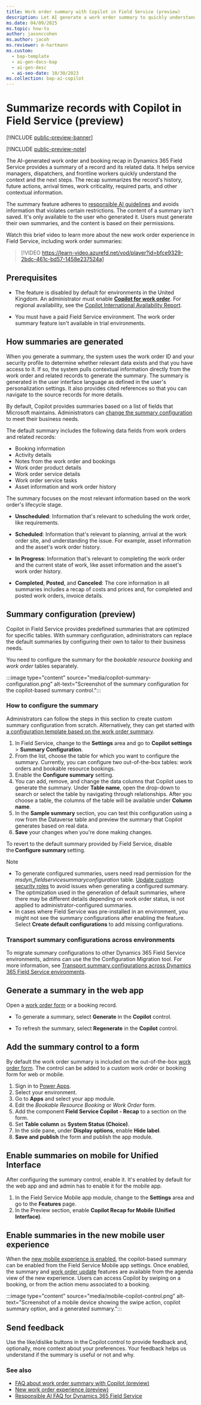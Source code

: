 ```yaml
---
title: Work order summary with Copilot in Field Service (preview)
description: Let AI generate a work order summary to quickly understand the state of a work order and get appropriate next steps.
ms.date: 04/09/2025
ms.topic: how-to
author: jasonccohen
ms.author: jacoh
ms.reviewer: m-hartmann
ms.custom:
  - bap-template
  - ai-gen-docs-bap
  - ai-gen-desc
  - ai-seo-date: 10/30/2023
ms.collection: bap-ai-copilot 
---
```


# Summarize records with Copilot in Field Service (preview)

[!INCLUDE [public-preview-banner](../includes/public-preview-banner.md)]

[!INCLUDE [public-preview-note](../includes/public-preview-note.md)]

The AI-generated work order and booking recap in Dynamics 365 Field Service provides a summary of a record and its related data. It helps service managers, dispatchers, and frontline workers quickly understand the context and the next steps. The recap summarizes the record's history, future actions, arrival times, work criticality, required parts, and other contextual information.

The summary feature adheres to [responsible AI guidelines](faqs-work-order-recap.md) and avoids information that violates certain restrictions. The content of a summary isn't saved. It's only available to the user who generated it. Users must generate their own summaries, and the content is based on their permissions.

Watch this brief video to learn more about the new work order experience in Field Service, including work order summaries:

> [!VIDEO https://learn-video.azurefd.net/vod/player?id=bfce9329-2bdc-461c-bd57-1458e237524a]

## Prerequisites

- The feature is disabled by default for environments in the United Kingdom. An administrator must enable [**Copilot for work order**](configure-default-settings.md#features-settings). For regional availability, see the [Copilot International Availability Report](https://releaseplans.microsoft.com/availability-reports/?report=copilotfeaturereport).

- You must have a paid Field Service environment. The work order summary feature isn't available in trial environments.

## How summaries are generated

When you generate a summary, the system uses the work order ID and your security profile to determine whether relevant data exists and that you have access to it. If so, the system pulls contextual information directly from the work order and related records to generate the summary. The summary is generated in the user interface language as defined in the user's personalization settings. It also provides cited references so that you can navigate to the source records for more details.

By default, Copilot provides summaries based on a list of fields that Microsoft maintains. Administrators can [change the summary configuration](#how-to-configure-the-summary) to meet their business needs.

The default summary includes the following data fields from work orders and related records:  

- Booking information
- Activity details
- Notes from the work order and bookings
- Work order product details
- Work order service details
- Work order service tasks
- Asset information and work order history

The summary focuses on the most relevant information based on the work order's lifecycle stage.

- **Unscheduled**: Information that's relevant to scheduling the work order, like requirements.

- **Scheduled**: Information that's relevant to planning, arrival at the work order site, and understanding the issue. For example, asset information and the asset's work order history.

- **In Progress**: Information that's relevant to completing the work order and the current state of work, like asset information and the asset's work order history.

- **Completed**, **Posted**, and **Canceled**: The core information in all summaries includes a recap of costs and prices and, for completed and posted work orders, invoice details.

## Summary configuration (preview)

Copilot in Field Service provides predefined summaries that are optimized for specific tables. With summary configuration, administrators can replace the default summaries by configuring their own to tailor to their business needs.

You need to configure the summary for the *bookable resource booking* and *work order* tables separately.

:::image type="content" source="media/copilot-summary-configuration.png" alt-text="Screenshot of the summary configuration for the copilot-based summary control.":::

### How to configure the summary

Administrators can follow the steps in this section to create custom summary configuration from scratch. Alternatively, they can get started with [a configuration template based on the work order summary](/dynamics365/guidance/resources/fs-work-order-summary-configuration-template).

1. In Field Service, change to the **Settings** area and go to **Copilot settings** > **Summary Configuration**.
1. From the list, choose the table for which you want to configure the summary. Currently, you can configure two out-of-the-box tables: work orders and bookable resource bookings.
1. Enable the **Configure summary** setting.
1. You can add, remove, and change the data columns that Copilot uses to generate the summary. Under **Table name**, open the drop-down to search or select the table by navigating through relationships. After you choose a table, the columns of the table will be available under **Column name**.
1. In the **Sample summary** section, you can test this configuration using a row from the Dataverse table and preview the summary that Copilot generates based on real data.
1. **Save** your changes when you're done making changes.

To revert to the default summary provided by Field Service, disable the **Configure summary** setting.

> [!NOTE]
>
> - To generate configured summaries, users need read permission for the *msdyn_fieldservicesummaryconfiguration* table. [Update custom security roles](/power-platform/admin/security-roles-privileges#table-privileges) to avoid issues when generating a configured summary.
> - The optimization used in the generation of default summaries, where there may be different details depending on work order status, is not applied to administrator-configured summaries.
> - In cases where Field Service was pre-installed in an environment, you might not see the summary configurations after enabling the feature. Select **Create default configurations** to add missing configurations.

### Transport summary configurations across environments

To migrate summary configurations to other Dynamics 365 Field Service environments, admins can use the the Configuration Migration tool. For more information, see [Transport summary configurations across Dynamics 365 Field Service environments](/dynamics365/guidance/resources/fs-transport-summary-configuration).

## Generate a summary in the web app

Open a [work order form](work-order-experience.md) or a booking record.

- To generate a summary, select **Generate** in the **Copilot** control.

- To refresh the summary, select **Regenerate** in the **Copilot** control.

## Add the summary control to a form

By default the work order summary is included on the out-of-the-box [work order form](work-order-experience.md). The control can be added to a custom work order or booking form for web or mobile.

1. Sign in to [Power Apps](https://make.powerapps.com).
1. Select your environment.
1. Go to **Apps** and select your app module.
1. Edit the *Bookable Resource Booking* or *Work Order* form.
1. Add the component **Field Service Copilot - Recap** to a section on the form.
1. Set **Table column** as **System Status (Choice)**.
1. In the side pane, under **Display options**, enable **Hide label**.
1. **Save and publish** the form and publish the app module.

## Enable summaries on mobile for Unified Interface

After configuring the summary control, enable it. It's enabled by default for the web app and and admin has to enable it for the mobile app.

1. In the Field Service Mobile app module, change to the **Settings** area and go to the **Features** page.
1. In the Preview section, enable **Copilot Recap for Mobile (Unified Interface)**.

## Enable summaries in the new mobile user experience

When the [new mobile experience is enabled](mobile/set-up-field-service-mobile.md#enable-the-new-mobile-user-experience), the copilot-based summary can be enabled from the Field Service Mobile app settings. Once enabled, the summary and [work order update](work-order-update.md) features are available from the agenda view of the new experience. Users can access Copilot by swiping on a booking, or from the action menu associated to a booking.

:::image type="content" source="media/mobile-copilot-control.png" alt-text="Screenshot of a mobile device showing the swipe action, copilot summary option, and a generated summary.":::

## Send feedback

Use the like/dislike buttons in the Copilot control to provide feedback and, optionally, more context about your preferences. Your feedback helps us understand if the summary is useful or not and why.

### See also

- [FAQ about work order summary with Copilot (preview)](faqs-work-order-recap.md)
- [New work order experience (preview)](work-order-experience.md)
- [Responsible AI FAQ for Dynamics 365 Field Service](responsible-ai-overview.md)
